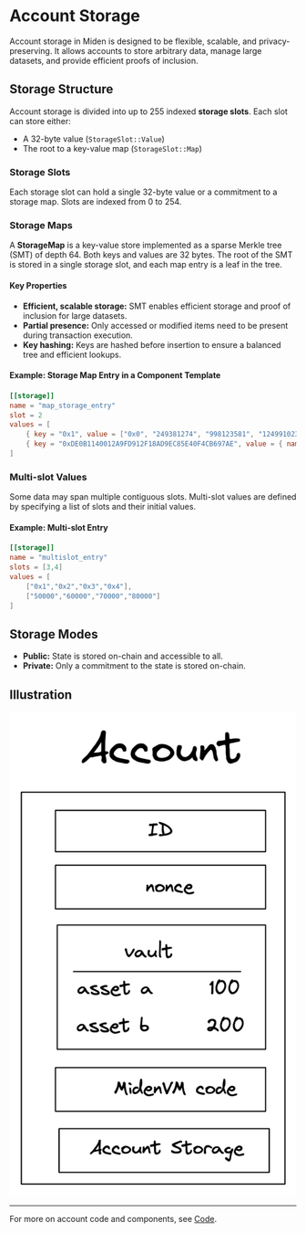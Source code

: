 # Account Storage

Account storage in Miden is designed to be flexible, scalable, and privacy-preserving. It allows accounts to store arbitrary data, manage large datasets, and provide efficient proofs of inclusion.

## Storage Structure

Account storage is divided into up to 255 indexed **storage slots**. Each slot can store either:
- A 32-byte value (`StorageSlot::Value`)
- The root to a key-value map (`StorageSlot::Map`)

### Storage Slots

Each storage slot can hold a single 32-byte value or a commitment to a storage map. Slots are indexed from 0 to 254.

### Storage Maps

A **StorageMap** is a key-value store implemented as a sparse Merkle tree (SMT) of depth 64. Both keys and values are 32 bytes. The root of the SMT is stored in a single storage slot, and each map entry is a leaf in the tree.

#### Key Properties
- **Efficient, scalable storage:** SMT enables efficient storage and proof of inclusion for large datasets.
- **Partial presence:** Only accessed or modified items need to be present during transaction execution.
- **Key hashing:** Keys are hashed before insertion to ensure a balanced tree and efficient lookups.

#### Example: Storage Map Entry in a Component Template

```toml
[[storage]]
name = "map_storage_entry"
slot = 2
values = [
    { key = "0x1", value = ["0x0", "249381274", "998123581", "124991023478"] },
    { key = "0xDE0B1140012A9FD912F18AD9EC85E40F4CB697AE", value = { name = "value_placeholder" } }
]
```

### Multi-slot Values

Some data may span multiple contiguous slots. Multi-slot values are defined by specifying a list of slots and their initial values.

#### Example: Multi-slot Entry

```toml
[[storage]]
name = "multislot_entry"
slots = [3,4]
values = [
    ["0x1","0x2","0x3","0x4"],
    ["50000","60000","70000","80000"]
]
```

## Storage Modes

- **Public:** State is stored on-chain and accessible to all.
- **Private:** Only a commitment to the state is stored on-chain.

## Illustration

![Account Storage Structure](../img/account/account-definition.png)

---

For more on account code and components, see [Code](./code.md). 
